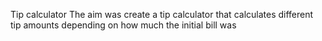 Tip calculator
The aim was create a tip calculator that calculates different tip amounts depending on how much the initial bill was
